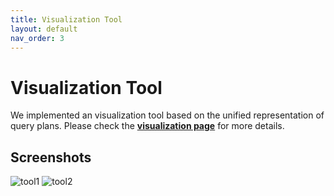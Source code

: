 ```yaml
---
title: Visualization Tool
layout: default
nav_order: 3
---
```


# Visualization Tool
We implemented an visualization tool based on the unified representation of query plans. Please check the **[visualization page](pev2.html)** for more details.


## Screenshots

![tool1](/assets/tool1.png)
![tool2](/assets/tool2.png)